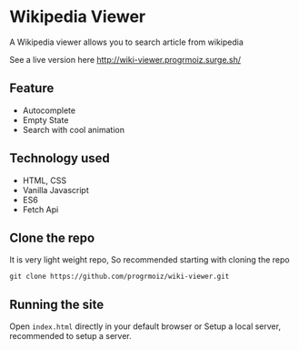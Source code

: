 # Wikipedia Viewer

A Wikipedia viewer allows you to search article from wikipedia

See a live version here http://wiki-viewer.progrmoiz.surge.sh/

## Feature
- Autocomplete
- Empty State
- Search with cool animation

## Technology used
- HTML, CSS
- Vanilla Javascript
- ES6
- Fetch Api

## Clone the repo
It is very light weight repo, So recommended starting with cloning the repo
```
git clone https://github.com/progrmoiz/wiki-viewer.git
```

## Running the site
Open `index.html` directly in your default browser or
Setup a local server, recommended to setup a server.
